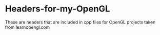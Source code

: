 # Headers-for-my-OpenGL

These are headers that are included in cpp files for OpenGL projects taken from learnopengl.com
